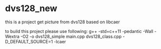 # dvs128_new

this is a project get picture from dvs128 based on libcaer

to build this project please use following:
g++ -std=c++11 -pedantic -Wall -Wextra -O2 -o dvs128_simple main.cpp dvs128_class.cpp -D_DEFAULT_SOURCE=1 -lcaer
